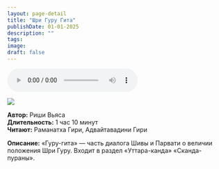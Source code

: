 ```yaml
---
layout: page-detail
title: "Шри Гуру Гита"
publishDate: 01-01-2025
description: ""
tags:
image:
draft: false
---
```


<audio title=" - Шри Гуру Гита.mp3" src="https://filer-api.advayta.org/v1.0/public/files/72706" controls=""></audio>

![](/upload/iblock/333/333822a3d05bb6fcbaf1786a16bee9af.jpg) 

**Автор:** Риши Вьяса  
**Длительность:** 1 час 10 минут  
**Читают:** Раманатха Гири, Адвайтавадини Гири

**Описание:** «Гуру-гита» — часть диалога Шивы и Парвати о величии положения Шри Гуру. Входит в раздел «Уттара-канда» «Сканда-пураны».

  
